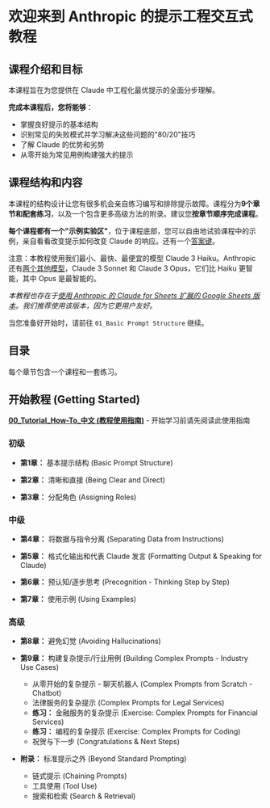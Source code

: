 # 欢迎来到 Anthropic 的提示工程交互式教程

## 课程介绍和目标

本课程旨在为您提供在 Claude 中工程化最优提示的全面分步理解。

**完成本课程后，您将能够**：
- 掌握良好提示的基本结构
- 识别常见的失败模式并学习解决这些问题的"80/20"技巧
- 了解 Claude 的优势和劣势
- 从零开始为常见用例构建强大的提示

## 课程结构和内容

本课程的结构设计让您有很多机会亲自练习编写和排除提示故障。课程分为**9个章节和配套练习**，以及一个包含更多高级方法的附录。建议您**按章节顺序完成课程**。

**每个课程都有一个"示例实验区"**，位于课程底部，您可以自由地试验课程中的示例，亲自看看改变提示如何改变 Claude 的响应。还有一个[答案键](https://docs.google.com/spreadsheets/d/1jIxjzUWG-6xBVIa2ay6yDpLyeuOh_hR_ZB75a47KX_E/edit?usp=sharing)。

注意：本教程使用我们最小、最快、最便宜的模型 Claude 3 Haiku。Anthropic 还有[两个其他模型](https://docs.anthropic.com/claude/docs/models-overview)，Claude 3 Sonnet 和 Claude 3 Opus，它们比 Haiku 更智能，其中 Opus 是最智能的。

*本教程也存在于[使用 Anthropic 的 Claude for Sheets 扩展的 Google Sheets 版本](https://docs.google.com/spreadsheets/d/19jzLgRruG9kjUQNKtCg1ZjdD6l6weA6qRXG5zLIAhC8/edit?usp=sharing)。我们推荐使用该版本，因为它更用户友好。*

当您准备好开始时，请前往 `01_Basic Prompt Structure` 继续。

## 目录

每个章节包含一个课程和一套练习。

## 开始教程 (Getting Started)

**[00_Tutorial_How-To_中文 (教程使用指南)](./Anthropic%201P/00_Tutorial_How-To_中文.ipynb)** - 开始学习前请先阅读此使用指南

### 初级
- **第1章：** 基本提示结构 (Basic Prompt Structure)

- **第2章：** 清晰和直接 (Being Clear and Direct)

- **第3章：** 分配角色 (Assigning Roles)

### 中级
- **第4章：** 将数据与指令分离 (Separating Data from Instructions)

- **第5章：** 格式化输出和代表 Claude 发言 (Formatting Output & Speaking for Claude)

- **第6章：** 预认知/逐步思考 (Precognition - Thinking Step by Step)

- **第7章：** 使用示例 (Using Examples)

### 高级
- **第8章：** 避免幻觉 (Avoiding Hallucinations)

- **第9章：** 构建复杂提示/行业用例 (Building Complex Prompts - Industry Use Cases)
  - 从零开始的复杂提示 - 聊天机器人 (Complex Prompts from Scratch - Chatbot)
  - 法律服务的复杂提示 (Complex Prompts for Legal Services)
  - **练习：** 金融服务的复杂提示 (Exercise: Complex Prompts for Financial Services)
  - **练习：** 编程的复杂提示 (Exercise: Complex Prompts for Coding)
  - 祝贺与下一步 (Congratulations & Next Steps)

- **附录：** 标准提示之外 (Beyond Standard Prompting)
  - 链式提示 (Chaining Prompts)
  - 工具使用 (Tool Use)
  - 搜索和检索 (Search & Retrieval)
